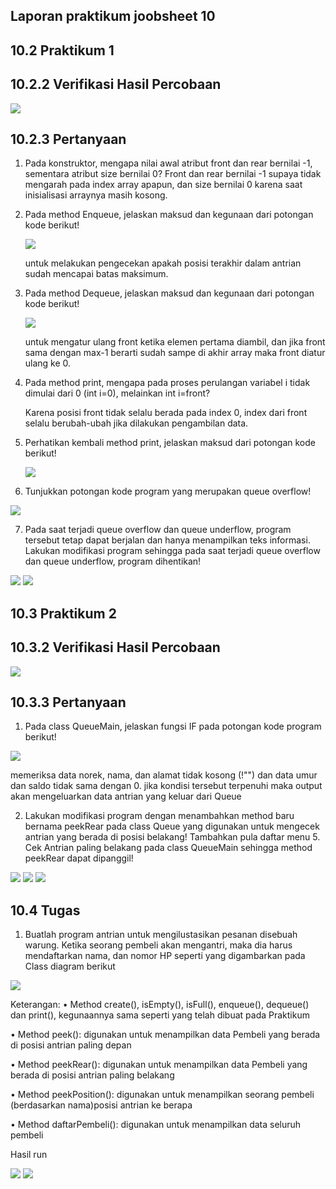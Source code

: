 ## Laporan praktikum joobsheet 10

## 10.2 Praktikum 1

## 10.2.2 Verifikasi Hasil Percobaan
<img src = "image.png">

## 10.2.3 Pertanyaan
1. Pada konstruktor, mengapa nilai awal atribut front dan rear bernilai -1, sementara atribut size 
bernilai 0?
Front dan rear bernilai -1 supaya tidak mengarah pada index array apapun, dan size bernilai 0 karena saat inisialisasi arraynya masih kosong.
2. Pada method Enqueue, jelaskan maksud dan kegunaan dari potongan kode berikut!

    <img src ="image-4.png">

    untuk melakukan pengecekan apakah posisi terakhir dalam antrian sudah mencapai batas maksimum.

3. Pada method Dequeue, jelaskan maksud dan kegunaan dari potongan kode berikut!

    <img src="image-5.png">

    untuk mengatur ulang front ketika elemen pertama diambil, dan jika front sama dengan max-1 berarti sudah sampe di akhir array maka front diatur ulang ke 0.

4. Pada method print, mengapa pada proses perulangan variabel i tidak dimulai dari 0 (int i=0), 
melainkan int i=front?

    Karena posisi front tidak selalu berada pada index 0, index dari front selalu berubah-ubah jika dilakukan pengambilan data.

5. Perhatikan kembali method print, jelaskan maksud dari potongan kode berikut!

    <img src="image-6.png">



6. Tunjukkan potongan kode program yang merupakan queue overflow!

<img src ="image-7.png">

7. Pada saat terjadi queue overflow dan queue underflow, program tersebut tetap dapat berjalan dan hanya menampilkan teks informasi. Lakukan modifikasi program sehingga pada saat terjadi queue overflow dan queue underflow, program dihentikan!

<img src="image-8.png">

<img src="image-9.png">


## 10.3 Praktikum 2

## 10.3.2 Verifikasi Hasil Percobaan
<img src ="image-1.png">

## 10.3.3 Pertanyaan
1. Pada class QueueMain, jelaskan fungsi IF pada potongan kode program berikut!
<img src="image-2.png">

memeriksa data norek, nama, dan alamat tidak kosong (!"") dan data umur dan saldo tidak sama dengan 0. jika kondisi tersebut terpenuhi maka output akan mengeluarkan data antrian yang keluar dari Queue

2. Lakukan modifikasi program dengan menambahkan method baru bernama peekRear pada class Queue yang digunakan untuk mengecek antrian yang berada di posisi belakang! Tambahkan pula daftar menu 5. Cek Antrian paling belakang pada class QueueMain sehingga method peekRear
dapat dipanggil!

<img src="image-10.png">
<img src ="image-11.png">

<img src ="image-12.png">


## 10.4 Tugas
1. Buatlah program antrian untuk mengilustasikan pesanan disebuah warung. Ketika seorang pembeli akan mengantri, maka dia harus mendaftarkan nama, dan nomor HP seperti yang digambarkan pada Class diagram berikut
<img src ="image-3.png">

Keterangan:
• Method create(), isEmpty(), isFull(), enqueue(), dequeue() dan print(), kegunaannya sama seperti yang telah dibuat pada Praktikum

• Method peek(): digunakan untuk menampilkan data Pembeli yang berada di posisi antrian paling 
depan

• Method peekRear(): digunakan untuk menampilkan data Pembeli yang berada di posisi antrian paling belakang

• Method peekPosition(): digunakan untuk menampilkan seorang pembeli (berdasarkan nama)posisi antrian ke berapa

• Method daftarPembeli(): digunakan untuk menampilkan data seluruh pembeli

Hasil run

<img src="image-13.png">

<img src="image-14.png">